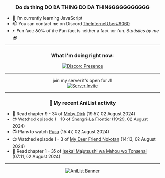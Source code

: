 <div align="center">

### Do da thing DO DA THING DO DA THINGGGGGGGGGGG
</div>

- 🌱 I’m currently learning JavaScript
- 📫 You can contact me on Discord [TheInternetUser#9060](https://discord.com/users/534117072796385300)
- ⚡ Fun fact: 80% of the Fun fact is neither a fact nor fun. _Statistics by me 😎_
<hr>

<div align="center">

### What I'm doing right now:
[![Discord Presence](https://lanyard.cnrad.dev/api/534117072796385300)](https://discord.com/users/534117072796385300)
<hr>

join my server it's open for all <br>
[![Server Invite](https://invidget.switchblade.xyz/bfYgVHxrSs)](https://discord.gg/bfYgVHxrSs)

<hr>
  
### 🌸 My recent AniList activity

</div>

<!-- ANILIST_ACTIVITY:start -->

-   📖 Read chapter 9 - 34 of [Moby Dick](https://anilist.co/manga/172094) (19:57, 02 August 2024)
-   📺 Watched episode 1 - 13 of [Shangri-La Frontier](https://anilist.co/anime/151970) (19:29, 02 August 2024)
-   📺 Plans to watch [Pupa](https://anilist.co/anime/19315) (15:47, 02 August 2024)
-   📺 Watched episode 1 - 3 of [My Deer Friend Nokotan](https://anilist.co/anime/175977) (14:13, 02 August 2024)
-   📖 Read chapter 1 - 35 of [Isekai Majutsushi wa Mahou wo Tonaenai](https://anilist.co/manga/119973) (07:11, 02 August 2024)

<!-- ANILIST_ACTIVITY:end -->
<hr>

<div align="center">

[![AniList Banner](https://img.anili.st/User/929966)](https://anilist.co/user/TheInternetUser)

<!-- ![Profile views](https://gpvc.arturio.dev/TheInternetUse7) Since 2023-01-09 -->
<br>


</div>
